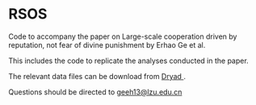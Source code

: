 # RSOS
Code to accompany the paper on Large-scale cooperation driven by reputation, not fear of divine punishment by Erhao Ge et al.

This includes the code to replicate the analyses conducted in the paper.

The relevant data files can be download from <a  href ="https://doi.org/10.5061/dryad.g48v3m0"> Dryad </a>.

Questions should be directed to geeh13@lzu.edu.cn
